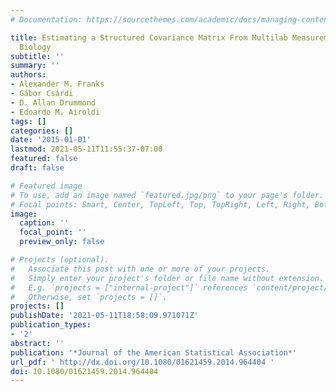 ```yaml
---
# Documentation: https://sourcethemes.com/academic/docs/managing-content/

title: Estimating a Structured Covariance Matrix From Multilab Measurements in High-Throughput
  Biology
subtitle: ''
summary: ''
authors:
- Alexander M. Franks
- Gábor Csárdi
- D. Allan Drummond
- Edoardo M. Airoldi
tags: []
categories: []
date: '2015-01-01'
lastmod: 2021-05-11T11:55:37-07:00
featured: false
draft: false

# Featured image
# To use, add an image named `featured.jpg/png` to your page's folder.
# Focal points: Smart, Center, TopLeft, Top, TopRight, Left, Right, BottomLeft, Bottom, BottomRight.
image:
  caption: ''
  focal_point: ''
  preview_only: false

# Projects (optional).
#   Associate this post with one or more of your projects.
#   Simply enter your project's folder or file name without extension.
#   E.g. `projects = ["internal-project"]` references `content/project/deep-learning/index.md`.
#   Otherwise, set `projects = []`.
projects: []
publishDate: '2021-05-11T18:58:09.971071Z'
publication_types:
- '2'
abstract: ''
publication: '*Journal of the American Statistical Association*'
url_pdf: ' http://dx.doi.org/10.1080/01621459.2014.964404 '
doi: 10.1080/01621459.2014.964404
---
```

